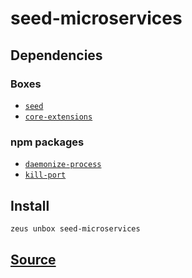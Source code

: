 
seed-microservices 
====================




## Dependencies
### Boxes
* [`seed`](seed.md)
* [`core-extensions`](core-extensions.md)
### npm packages
* [`daemonize-process`](http://npmjs.com/package/daemonize-process)
* [`kill-port`](http://npmjs.com/package/kill-port)


## Install
```bash
zeus unbox seed-microservices
```












## [Source](https://github.com/liquidapps-io/zeus-sdk/tree/master/boxes/groups/seeds/seed-microservices)
